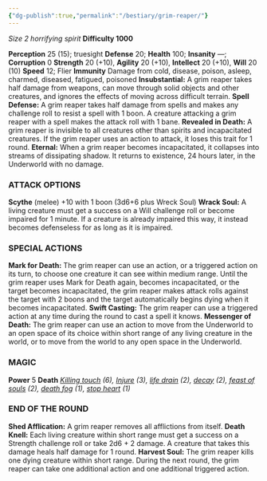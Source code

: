 ```yaml
---
{"dg-publish":true,"permalink":"/bestiary/grim-reaper/"}
---
```


*Size 2 horrifying spirit*
**Difficulty 1000**

**Perception** 25 (15); truesight 
**Defense** 20; **Health** 100; **Insanity** —; **Corruption** 0 
**Strength** 20 (+10), **Agility** 20 (+10), **Intellect** 20 (+10), **Will** 20 (10) 
**Speed** 12; Flier 
**Immunity** Damage from cold, disease, poison, asleep, charmed, diseased, fatigued, poisoned
**Insubstantial:** A grim reaper takes half damage from
weapons, can move through solid objects and other creatures, and ignores the effects of moving across difficult terrain.
**Spell Defense:** A grim reaper takes half damage from spells and makes any challenge roll to resist a spell with 1 boon. A creature attacking a grim reaper with a spell makes the attack roll with 1 bane.
**Revealed in Death:** A grim reaper is invisible to all creatures other than spirits and incapacitated creatures. If the grim reaper uses an action to attack, it loses this trait for 1 round.
**Eternal:** When a grim reaper becomes incapacitated, it collapses into streams of dissipating shadow. It returns to existence, 24 hours later, in the Underworld with no damage.
### ATTACK OPTIONS
**Scythe** (melee) +10 with 1 boon (3d6+6 plus Wreck Soul)
**Wrack Soul:** A living creature must get a success on a Will challenge roll or become impaired for 1 minute. If a creature is already impaired this way, it instead becomes defenseless for as long as it is impaired.
### SPECIAL ACTIONS
**Mark for Death:** The grim reaper can use an action, or a triggered action on its turn, to choose one creature it can see within medium range. Until the grim reaper uses Mark for Death again, becomes incapacitated, or the target becomes incapacitated, the grim reaper makes attack rolls against the target with 2 boons and the target automatically begins dying when it becomes incapacitated.
**Swift Casting:** The grim reaper can use a triggered action at any time during the round to cast a spell it knows.
**Messenger of Death:** The grim reaper can use an action to move from the Underworld to an open space of its choice within short range of any living creature in the world, or to move from the world to any open space in the Underworld.
### MAGIC
**Power** 5
**Death** *[Killing touch](https://sotdl-spell-database.vercel.app/spells/death/killing-touch/) (6), [Injure](https://sotdl-spell-database.vercel.app/spells/death/injure/) (3), [life drain](https://sotdl-spell-database.vercel.app/spells/death/life-drain/) (2), [decay](https://sotdl-spell-database.vercel.app/spells/death/decay/) (2), [feast of souls](https://sotdl-spell-database.vercel.app/spells/death/feast-of-souls/) (2), [death fog](https://sotdl-spell-database.vercel.app/spells/death/death-fog/) (1), [stop heart](https://sotdl-spell-database.vercel.app/spells/death/stop-heart/) (1)*
### END OF THE ROUND
**Shed Afflication:** A grim reaper removes all afflictions from itself.
**Death Knell:** Each living creature within short range must get a success on a Strength challenge roll or take 2d6 + 2 damage. A creature that takes this damage heals half damage for 1 round.
**Harvest Soul:** The grim reaper kills one dying creature within short range. During the next round, the grim reaper can take one additional action and one additional triggered action.